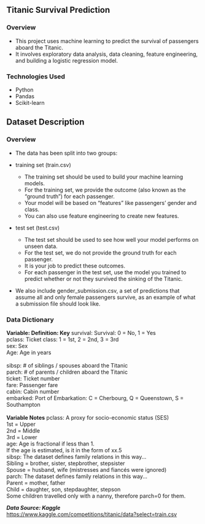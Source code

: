 ## Titanic Survival Prediction

### Overview
- This project uses machine learning to predict the survival of passengers aboard the Titanic. 
- It involves exploratory data analysis, data cleaning, feature engineering, and building a logistic regression model.

### Technologies Used
- Python
- Pandas
- Scikit-learn

## Dataset Description
### Overview
- The data has been split into two groups:

- training set (train.csv)
  - The training set should be used to build your machine learning models. 
  - For the training set, we provide the outcome (also known as the “ground truth”) for each passenger. 
  - Your model will be based on “features” like passengers’ gender and class. 
  - You can also use feature engineering to create new features.

- test set (test.csv)
  - The test set should be used to see how well your model performs on unseen data. 
  - For the test set, we do not provide the ground truth for each passenger. 
  - It is your job to predict these outcomes. 
  - For each passenger in the test set, use the model you trained to predict whether or not they survived the sinking of the Titanic.

- We also include gender_submission.csv, a set of predictions that assume all and only female passengers survive, as an example of what a submission file should look like.

### Data Dictionary
**Variable: Definition: Key**
survival: Survival: 0 = No, 1 = Yes<br>
pclass: Ticket class: 1 = 1st, 2 = 2nd, 3 = 3rd<br>
sex: Sex	<br>
Age: Age in years<br>	
sibsp: # of siblings / spouses aboard the Titanic	<br>
parch: # of parents / children aboard the Titanic	<br>
ticket: Ticket number	<br>
fare: Passenger fare	<br>
cabin: Cabin number	<br>
embarked: Port of Embarkation: C = Cherbourg, Q = Queenstown, S = Southampton<br><br>
**Variable Notes**
pclass: A proxy for socio-economic status (SES)<br>
1st = Upper<br>
2nd = Middle<br>
3rd = Lower<br>
age: Age is fractional if less than 1.<br> If the age is estimated, is it in the form of xx.5<br>
sibsp: The dataset defines family relations in this way...<br>
Sibling = brother, sister, stepbrother, stepsister<br>
Spouse = husband, wife (mistresses and fiancés were ignored)<br>
parch: The dataset defines family relations in this way...<br>
Parent = mother, father<br>
Child = daughter, son, stepdaughter, stepson<br>
Some children travelled only with a nanny, therefore parch=0 for them.<br>

***Data Source: Kaggle***<br>
https://www.kaggle.com/competitions/titanic/data?select=train.csv